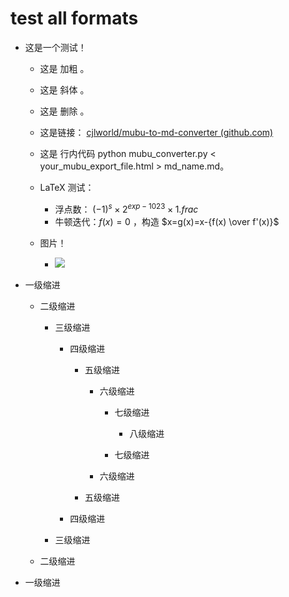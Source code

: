 # test all formats
- 这是一个测试！

	- 这是 加粗 。
	- 这是 斜体 。
	- 这是 删除 。
	- 这是链接： [cjlworld/mubu-to-md-converter (github.com)](https://github.com/cjlworld/mubu-to-md-converter)
	- 这是 行内代码 python mubu_converter.py < your_mubu_export_file.html > md_name.md。
	- LaTeX 测试：
	
		- 浮点数： $(-1)^s\times 2^{exp-1023} \times1.frac$
		- 牛顿迭代：$f(x) = 0$ ，构造 $x=g(x)=x-{f(x) \over f'(x)}$
	- 图片！
		- ![](https://api2.mubu.com/v3/document_image/ea9c15c1-0388-4081-973a-9ef0f6eadef5-19245572.jpg)
- 一级缩进

	- 二级缩进
	
		- 三级缩进
		
			- 四级缩进
			
				- 五级缩进
				
					- 六级缩进
					
						- 七级缩进
						
							- 八级缩进
						- 七级缩进
					- 六级缩进
				- 五级缩进
			- 四级缩进
		- 三级缩进
	- 二级缩进
- 一级缩进





